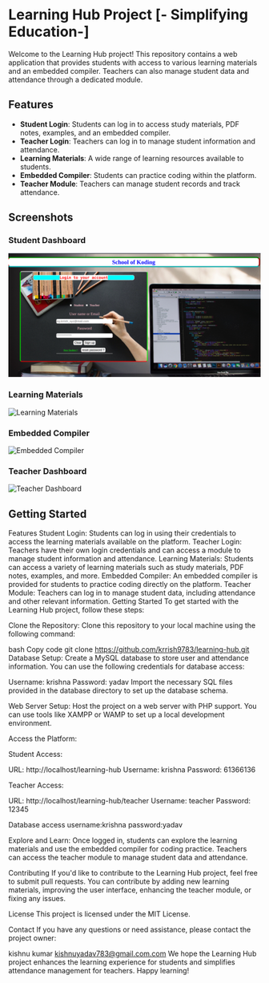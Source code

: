 # Learning Hub Project [- Simplifying Education-]

Welcome to the Learning Hub project! This repository contains a web application that provides students with access to various learning materials and an embedded compiler. Teachers can also manage student data and attendance through a dedicated module.

## Features

- **Student Login**: Students can log in to access study materials, PDF notes, examples, and an embedded compiler.
- **Teacher Login**: Teachers can log in to manage student information and attendance.
- **Learning Materials**: A wide range of learning resources available to students.
- **Embedded Compiler**: Students can practice coding within the platform.
- **Teacher Module**: Teachers can manage student records and track attendance.

## Screenshots

### Student Dashboard
![Student Dashboard](screenshots/home.png)

### Learning Materials
![Learning Materials](screenshots/learning_materials.png)

### Embedded Compiler
![Embedded Compiler](screenshots/embedded_compiler.png)

### Teacher Dashboard
![Teacher Dashboard](screenshots/teacher_dashboard.png)

## Getting Started

Features
Student Login: Students can log in using their credentials to access the learning materials available on the platform.
Teacher Login: Teachers have their own login credentials and can access a module to manage student information and attendance.
Learning Materials: Students can access a variety of learning materials such as study materials, PDF notes, examples, and more.
Embedded Compiler: An embedded compiler is provided for students to practice coding directly on the platform.
Teacher Module: Teachers can log in to manage student data, including attendance and other relevant information.
Getting Started
To get started with the Learning Hub project, follow these steps:

Clone the Repository: Clone this repository to your local machine using the following command:

bash
Copy code
git clone https://github.com/krrish9783/learning-hub.git
Database Setup: Create a MySQL database to store user and attendance information. You can use the following credentials for database access:

Username: krishna
Password: yadav
Import the necessary SQL files provided in the database directory to set up the database schema.

Web Server Setup: Host the project on a web server with PHP support. You can use tools like XAMPP or WAMP to set up a local development environment.

Access the Platform:

Student Access:

URL: http://localhost/learning-hub
Username: krishna
Password: 61366136

Teacher Access:

URL: http://localhost/learning-hub/teacher
Username: teacher
Password: 12345

Database access
username:krishna
password:yadav

Explore and Learn: Once logged in, students can explore the learning materials and use the embedded compiler for coding practice. Teachers can access the teacher module to manage student data and attendance.

Contributing
If you'd like to contribute to the Learning Hub project, feel free to submit pull requests. You can contribute by adding new learning materials, improving the user interface, enhancing the teacher module, or fixing any issues.

License
This project is licensed under the MIT License.

Contact
If you have any questions or need assistance, please contact the project owner:

kishnu kumar
kishnuyadav783@gmail.com.com
We hope the Learning Hub project enhances the learning experience for students and simplifies attendance management for teachers. Happy learning!

